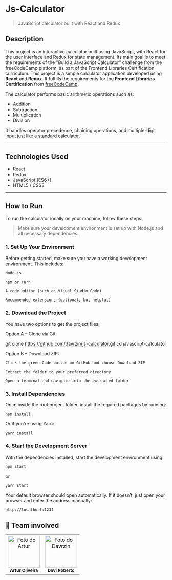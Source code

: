# Js-Calculator

> JavaScript calculator built with React and Redux


## Description

This project is an interactive calculator built using JavaScript, with React for the user interface and Redux for state management. Its main goal is to meet the requirements of the "Build a JavaScript Calculator" challenge from the freeCodeCamp platform, as part of the Frontend Libraries Certification curriculum.
This project is a simple calculator application developed using **React** and **Redux**. It fulfills the requirements for the **Frontend Libraries Certification** from [freeCodeCamp](https://www.freecodecamp.org/).

The calculator performs basic arithmetic operations such as:

- Addition
- Subtraction
- Multiplication
- Division

It handles operator precedence, chaining operations, and multiple-digit input just like a standard calculator.

---

## Technologies Used

- React
- Redux
- JavaScript (ES6+)
- HTML5 / CSS3

---

## How to Run 

To run the calculator locally on your machine, follow these steps:
> Make sure your development environment is set up with Node.js and all necessary dependencies.

### 1. Set Up Your Environment

Before getting started, make sure you have a working development environment. This includes:

    Node.js

    npm or Yarn

    A code editor (such as Visual Studio Code)

    Recommended extensions (optional, but helpful)


### 2. Download the Project

You have two options to get the project files:

Option A – Clone via Git:

git clone https://github.com/davrzin/js-calculator.git
cd javascript-calculator

Option B – Download ZIP:

    Click the green Code button on GitHub and choose Download ZIP

    Extract the folder to your preferred directory

    Open a terminal and navigate into the extracted folder

### 3. Install Dependencies

Once inside the root project folder, install the required packages by running:

```
npm install
```

Or if you're using Yarn:

```
yarn install
```

### 4. Start the Development Server

With the dependencies installed, start the development environment using:

```
npm start
```

or

```
yarn start
```

Your default browser should open automatically. If it doesn’t, just open your browser and enter the address manually:
```
http://localhost:1234
```

## 👥 Team involved

<table>
  <tr>
    <td align="center">
      <a href="https://github.com/ArturOliveir4">
        <img src="https://github.com/ArturOliveir4.png" width="100px;" alt="Foto do Artur"/><br />
        <sub><b>Artur Oliveira</b></sub>
      </a><br />
    </td>
    <td align="center">
      <a href="https://github.com/davrzin">
        <img src="https://github.com/davrzin.png" width="100px;" alt="Foto do Davrzin"/><br />
        <sub><b>Davi Roberto</b></sub>
      </a><br />
    </td>
  </tr>
</table>
